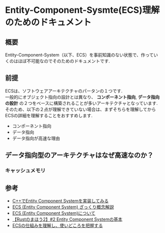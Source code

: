 # Entity-Component-Sysmte(ECS)理解のためのドキュメント

## 概要

Entity-Component-System（以下、ECS）を事前知識のない状態で、作っていくのはほぼ不可能なのでそのためのドキュメントです.

## 前提

ECSは、ソフトウェアアーキテクチャのパータンの１つです.  
一般的にオブジェクト指向の設計とは異なり、 **コンポーネント指向**, **データ指向の設計** の２つをベースに構築されることが多いアーキテクチャとなっています.  
そのため、以下の２点が理解できていない場合は、まずそちらを理解してからECSの詳細を理解することをおすすめします.  

- コンポーネント指向
- データ指向
- データ指向が高速な理由

## データ指向型のアーキテクチャはなぜ高速なのか？

### キャッシュメモリ


## 参考

- [C++でEntity Component Systemを実装してみる](https://zenn.dev/kd_gamegikenblg/articles/4ca7b1ec032329)
- [ECS (Entity Component System) ざっくり概念解説](https://qiita.com/aobat/items/262293651fbbd696c171)
- [ECS (Entity Component System)について](https://zenn.dev/suuta/articles/0aa567690ec52a)
- [【Rustのまほう2】#2 Entity Component Systemの基本](https://qiita.com/hiruberuto/items/9cb625a0a8f253764bd8)
- [ECSの仕組みを理解し、使いどころを把握する](https://edom18.hateblo.jp/entry/2024/04/07/172558)